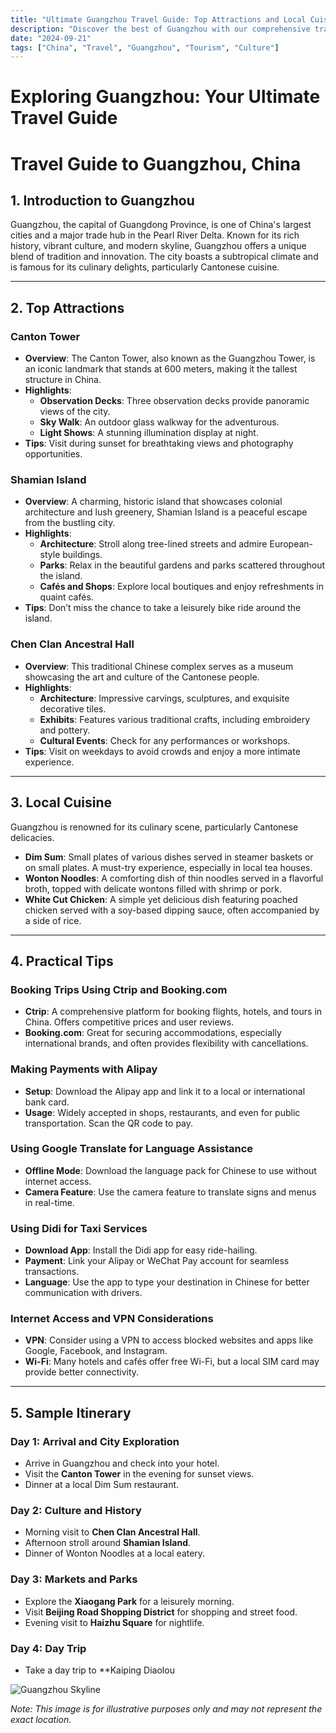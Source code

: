 ```yaml
---
title: "Ultimate Guangzhou Travel Guide: Top Attractions and Local Cuisine"
description: "Discover the best of Guangzhou with our comprehensive travel guide. Explore top attractions, savor local cuisine, and get insider tips for an unforgettable Chinese adventure."
date: "2024-09-21"
tags: ["China", "Travel", "Guangzhou", "Tourism", "Culture"]
---
```


# Exploring Guangzhou: Your Ultimate Travel Guide

# Travel Guide to Guangzhou, China

## 1. Introduction to Guangzhou
Guangzhou, the capital of Guangdong Province, is one of China's largest cities and a major trade hub in the Pearl River Delta. Known for its rich history, vibrant culture, and modern skyline, Guangzhou offers a unique blend of tradition and innovation. The city boasts a subtropical climate and is famous for its culinary delights, particularly Cantonese cuisine.

---

## 2. Top Attractions

### Canton Tower
- **Overview**: The Canton Tower, also known as the Guangzhou Tower, is an iconic landmark that stands at 600 meters, making it the tallest structure in China.
- **Highlights**:
  - **Observation Decks**: Three observation decks provide panoramic views of the city.
  - **Sky Walk**: An outdoor glass walkway for the adventurous.
  - **Light Shows**: A stunning illumination display at night.
- **Tips**: Visit during sunset for breathtaking views and photography opportunities.

### Shamian Island
- **Overview**: A charming, historic island that showcases colonial architecture and lush greenery, Shamian Island is a peaceful escape from the bustling city.
- **Highlights**:
  - **Architecture**: Stroll along tree-lined streets and admire European-style buildings.
  - **Parks**: Relax in the beautiful gardens and parks scattered throughout the island.
  - **Cafés and Shops**: Explore local boutiques and enjoy refreshments in quaint cafés.
- **Tips**: Don’t miss the chance to take a leisurely bike ride around the island.

### Chen Clan Ancestral Hall
- **Overview**: This traditional Chinese complex serves as a museum showcasing the art and culture of the Cantonese people.
- **Highlights**:
  - **Architecture**: Impressive carvings, sculptures, and exquisite decorative tiles.
  - **Exhibits**: Features various traditional crafts, including embroidery and pottery.
  - **Cultural Events**: Check for any performances or workshops.
- **Tips**: Visit on weekdays to avoid crowds and enjoy a more intimate experience.

---

## 3. Local Cuisine
Guangzhou is renowned for its culinary scene, particularly Cantonese delicacies.

- **Dim Sum**: Small plates of various dishes served in steamer baskets or on small plates. A must-try experience, especially in local tea houses.
- **Wonton Noodles**: A comforting dish of thin noodles served in a flavorful broth, topped with delicate wontons filled with shrimp or pork.
- **White Cut Chicken**: A simple yet delicious dish featuring poached chicken served with a soy-based dipping sauce, often accompanied by a side of rice.

---

## 4. Practical Tips

### Booking Trips Using Ctrip and Booking.com
- **Ctrip**: A comprehensive platform for booking flights, hotels, and tours in China. Offers competitive prices and user reviews.
- **Booking.com**: Great for securing accommodations, especially international brands, and often provides flexibility with cancellations.

### Making Payments with Alipay
- **Setup**: Download the Alipay app and link it to a local or international bank card.
- **Usage**: Widely accepted in shops, restaurants, and even for public transportation. Scan the QR code to pay.

### Using Google Translate for Language Assistance
- **Offline Mode**: Download the language pack for Chinese to use without internet access.
- **Camera Feature**: Use the camera feature to translate signs and menus in real-time.

### Using Didi for Taxi Services
- **Download App**: Install the Didi app for easy ride-hailing.
- **Payment**: Link your Alipay or WeChat Pay account for seamless transactions.
- **Language**: Use the app to type your destination in Chinese for better communication with drivers.

### Internet Access and VPN Considerations
- **VPN**: Consider using a VPN to access blocked websites and apps like Google, Facebook, and Instagram.
- **Wi-Fi**: Many hotels and cafés offer free Wi-Fi, but a local SIM card may provide better connectivity.

---

## 5. Sample Itinerary

### Day 1: Arrival and City Exploration
- Arrive in Guangzhou and check into your hotel.
- Visit the **Canton Tower** in the evening for sunset views.
- Dinner at a local Dim Sum restaurant.

### Day 2: Culture and History
- Morning visit to **Chen Clan Ancestral Hall**.
- Afternoon stroll around **Shamian Island**.
- Dinner of Wonton Noodles at a local eatery.

### Day 3: Markets and Parks
- Explore the **Xiaogang Park** for a leisurely morning.
- Visit **Beijing Road Shopping District** for shopping and street food.
- Evening visit to **Haizhu Square** for nightlife.

### Day 4: Day Trip
- Take a day trip to **Kaiping Diaolou

<img src="https://source.unsplash.com/1600x900/?Guangzhou,cityscape" alt="Guangzhou Skyline" loading="lazy">

*Note: This image is for illustrative purposes only and may not represent the exact location.*

